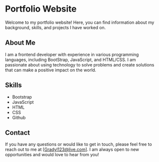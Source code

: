 # Portfolio Website

Welcome to my portfolio website! Here, you can find information about my background, skills, and projects I have worked on.

## About Me
I am a frontend developer with experience in various programming languages, including BootStrap, JavaScript, and HTML/CSS. I am passionate about using technology to solve problems and create solutions that can make a positive impact on the world.

## Skills
- Bootstrap
- JavaScript
- HTML
- CSS
- Github


## Contact
If you have any questions or would like to get in touch, please feel free to reach out to me at [Gradyl123@live.com]. I am always open to new opportunities and would love to hear from you!
